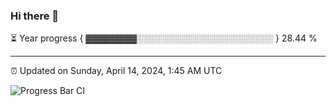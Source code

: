 ### Hi there 👋

⏳ Year progress { ▓▓▓▓▓▓▓▓░░░░░░░░░░░░░░░░░░░░░░ } 28.44 %

---

⏰ Updated on Sunday, April 14, 2024, 1:45 AM UTC

![Progress Bar CI](https://github.com/arthurbuhl/arthurbuhl/workflows/Progress%20Bar%20CI/badge.svg)
